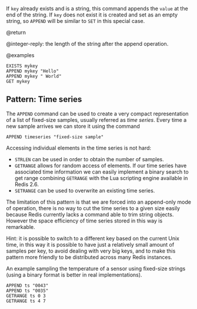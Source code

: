 If `key` already exists and is a string, this command appends the `value` at the
end of the string.
If `key` does not exist it is created and set as an empty string, so `APPEND`
will be similar to `SET` in this special case.

@return

@integer-reply: the length of the string after the append operation.

@examples

```cli
EXISTS mykey
APPEND mykey "Hello"
APPEND mykey " World"
GET mykey
```

## Pattern: Time series

The `APPEND` command can be used to create a very compact representation of a
list of fixed-size samples, usually referred as _time series_.
Every time a new sample arrives we can store it using the command

```
APPEND timeseries "fixed-size sample"
```

Accessing individual elements in the time series is not hard:

* `STRLEN` can be used in order to obtain the number of samples.
* `GETRANGE` allows for random access of elements.
  If our time series have associated time information we can easily implement a
  binary search to get range combining `GETRANGE` with the Lua scripting engine
  available in Redis 2.6.
* `SETRANGE` can be used to overwrite an existing time series.

The limitation of this pattern is that we are forced into an append-only mode of
operation, there is no way to cut the time series to a given size easily because
Redis currently lacks a command able to trim string objects.
However the space efficiency of time series stored in this way is remarkable.

Hint: it is possible to switch to a different key based on the current Unix
time, in this way it is possible to have just a relatively small amount of
samples per key, to avoid dealing with very big keys, and to make this pattern
more friendly to be distributed across many Redis instances.

An example sampling the temperature of a sensor using fixed-size strings (using
a binary format is better in real implementations).

```cli
APPEND ts "0043"
APPEND ts "0035"
GETRANGE ts 0 3
GETRANGE ts 4 7
```
